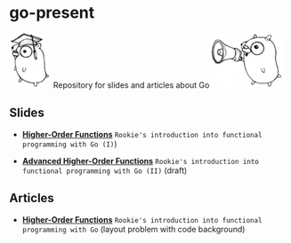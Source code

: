 # go-present

![academic-gopher](https://github.com/stefanhans/go-present/blob/master/slides/HighOrderFunctions/images/academic_gopher.png?raw=true) Repository for slides and articles about Go![gopher-talks](https://github.com/stefanhans/go-present/blob/master/slides/HighOrderFunctions/images/gopher-talks.png?raw=true)

## Slides

- **[Higher-Order Functions](http://go-talks.appspot.com/github.com/stefanhans/go-present/slides/HighOrderFunctions/high-order-functions.slide#1)** `Rookie's introduction into functional programming with Go (I)`)


- **[Advanced Higher-Order Functions](http://go-talks.appspot.com/github.com/stefanhans/go-present/slides/HighOrderFunctions/advanced-high-order-functions.slide#1)** `Rookie's introduction into functional programming with Go (II)` (draft)



## Articles

- **[Higher-Order Functions](http://go-talks.appspot.com/github.com/stefanhans/go-present/slides/HighOrderFunctions/high-order-functions.article)** `Rookie's introduction into functional programming with Go` (layout problem with code background)


